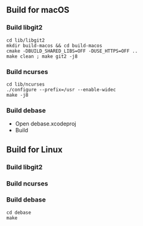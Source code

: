 ## Build for macOS

### Build libgit2

    cd lib/libgit2
    mkdir build-macos && cd build-macos
    cmake -DBUILD_SHARED_LIBS=OFF -DUSE_HTTPS=OFF ..
    make clean ; make git2 -j8

### Build ncurses

    cd lib/ncurses
    ./configure --prefix=/usr --enable-widec
    make -j8

### Build debase

- Open debase.xcodeproj
- Build



## Build for Linux

### Build libgit2



### Build ncurses



### Build debase

    cd debase
    make
